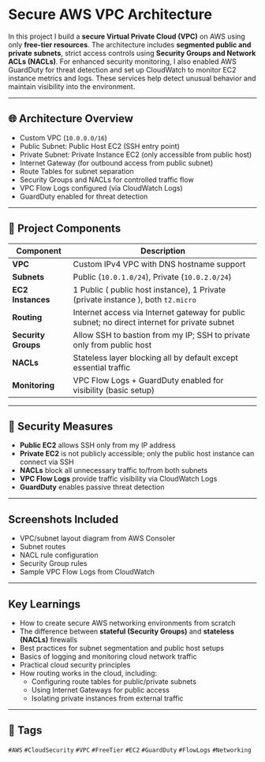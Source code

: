 
#  Secure AWS VPC Architecture 

In this project I  build a **secure Virtual Private Cloud (VPC)** on AWS using only **free-tier resources**. The architecture includes **segmented public and private subnets**, strict access controls using **Security Groups and Network ACLs (NACLs)**. For enhanced security monitoring, I also enabled AWS GuardDuty for threat detection and set up CloudWatch to monitor EC2 instance metrics and logs. These services help detect unusual behavior and maintain visibility into the environment.

---

## 🌐 Architecture Overview

-  Custom VPC (`10.0.0.0/16`)
-  Public Subnet: Public Host EC2 (SSH entry point)
-  Private Subnet: Private Instance EC2 (only accessible from public host)
-  Internet Gateway (for outbound access from public subnet)
-  Route Tables for subnet separation
-  Security Groups and NACLs for controlled traffic flow
-  VPC Flow Logs configured (via CloudWatch Logs)
-  GuardDuty enabled for threat detection 

---

## 🧱 Project Components

| Component         | Description |
|------------------|-------------|
| **VPC**          | Custom IPv4 VPC with DNS hostname support |
| **Subnets**      | Public (`10.0.1.0/24`), Private (`10.0.2.0/24`) |
| **EC2 Instances**| 1 Public ( public host instance), 1 Private (private instance ), both `t2.micro` |
| **Routing**      | Internet access via Internet gateway for public subnet; no direct internet for private subnet |
| **Security Groups** | Allow SSH to bastion from my IP; SSH to private only from public host |
| **NACLs**        | Stateless layer blocking all by default except essential traffic |
| **Monitoring**   | VPC Flow Logs + GuardDuty enabled for visibility (basic setup) |

---

## 🔐 Security Measures

-  **Public EC2** allows SSH only from my IP address
-  **Private EC2** is not publicly accessible; only the public host instance can connect via SSH
-  **NACLs** block all unnecessary traffic to/from both subnets
-  **VPC Flow Logs** provide traffic visibility via CloudWatch Logs
-  **GuardDuty** enables passive threat detection 

---

## Screenshots Included

-  VPC/subnet layout diagram from AWS Consoler
-  Subnet routes
-  NACL rule configuration
-  Security Group rules
-  Sample VPC Flow Logs from CloudWatch

---

## Key Learnings

- How to create secure AWS networking environments from scratch
- The difference between **stateful (Security Groups)** and **stateless (NACLs)** firewalls
- Best practices for subnet segmentation and public host setups
- Basics of logging and monitoring cloud network traffic
- Practical cloud security principles
- How routing works in the cloud, including:
     - Configuring route tables for public/private subnets
     - Using Internet Gateways for public access
     - Isolating private instances from external traffic


---

## 📌 Tags

`#AWS` `#CloudSecurity` `#VPC`  `#FreeTier` `#EC2` `#GuardDuty` `#FlowLogs` `#Networking`



